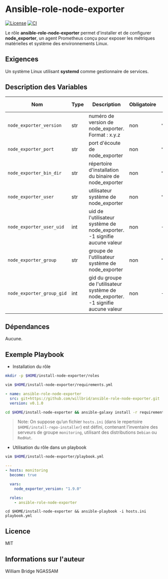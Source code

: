 # Ansible-role-node-exporter

[![License](https://img.shields.io/badge/license-MIT-blue.svg)](https://github.com/willbrid/ansible-role-node-exporter/blob/main/LICENSE) [![CI](https://github.com/willbrid/ansible-role-node-exporter/actions/workflows/ci.yml/badge.svg)](https://github.com/willbrid/ansible-role-node-exporter/actions/workflows/ci.yml)

Le rôle **ansible-role-node-exporter** permet d'installer et de configurer **node_exporter**, un agent Prometheus conçu pour exposer les métriques matérielles et système des environnements Linux.

## Exigences

Un système Linux utilisant **systemd** comme gestionnaire de services.

## Description des Variables

|Nom|Type|Description|Obligatoire|Valeur par défaut|
|---|----|-----------|-----------|-----------------|
`node_exporter_version`|str|numéro de version de node_exporter. Format : x.y.z|non|`"1.9.0"`
`node_exporter_port`|str|port d'écoute de node_exporter|non|`"9100"`
`node_exporter_bin_dir`|str|répertoire d'installation du binaire de node_exporter|non|`"/usr/local/bin"`
`node_exporter_user`|str|utilisateur système de node_exporter|non|`"node_exporter"`
`node_exporter_user_uid`|int|uid de l'utilisateur système de node_exporter. -1 signifie aucune valeur|non|`-1`
`node_exporter_group`|str|groupe de l'utilisateur système de node_exporter|non|`"node_exporter"`
`node_exporter_group_gid`|int|gid du groupe de l'utilisateur système de node_exporter. -1 signifie aucune valeur|non|`-1`

## Dépendances

Aucune.

## Exemple Playbook

- Installation du rôle

```bash
mkdir -p $HOME/install-node-exporter/roles
```

```bash
vim $HOME/install-node-exporter/requirements.yml
```

```yaml
- name: ansible-role-node-exporter
  src: git+https://github.com/willbrid/ansible-role-node-exporter.git
  version: v0.1.0
```

```bash
cd $HOME/install-node-exporter && ansible-galaxy install -r requirements.yml --roles-path roles
```

> Note: On suppose qu’un fichier `hosts.ini` (dans le repertoire `$HOME/install-repo-installer`) est défini, contenant l’inventaire des serveurs de groupe `monitoring`, utilisant des distributions `Debian` ou `RedHat`.

- Utilisation du rôle dans un playbook

```bash
vim $HOME/install-node-exporter/playbook.yml
```

```yaml
---
- hosts: monitoring
  become: true

  vars:
    node_exporter_version: "1.9.0"

  roles:
    - ansible-role-node-exporter
```

```
cd $HOME/install-node-exporter && ansible-playbook -i hosts.ini playbook.yml
```

## Licence

MIT

## Informations sur l'auteur

William Bridge NGASSAM
